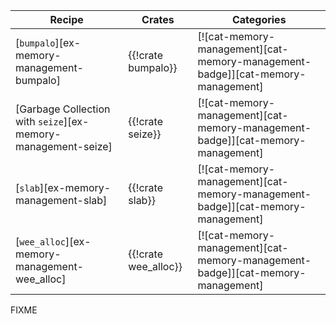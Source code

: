 | Recipe | Crates | Categories |
|--------|--------|------------|
| [`bumpalo`][ex-memory-management-bumpalo] | {{!crate bumpalo}} | [![cat-memory-management][cat-memory-management-badge]][cat-memory-management] |
| [Garbage Collection with `seize`][ex-memory-management-seize] | {{!crate seize}} | [![cat-memory-management][cat-memory-management-badge]][cat-memory-management] |
| [`slab`][ex-memory-management-slab] | {{!crate slab}} | [![cat-memory-management][cat-memory-management-badge]][cat-memory-management] |
| [`wee_alloc`][ex-memory-management-wee_alloc] | {{!crate wee_alloc}} | [![cat-memory-management][cat-memory-management-badge]][cat-memory-management] |

<div class="hidden">
FIXME
</div>
